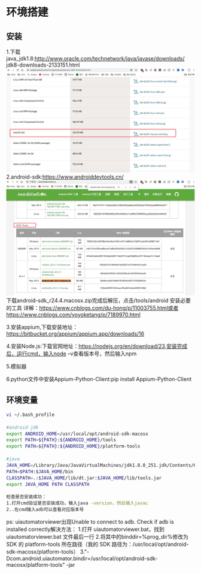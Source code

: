 # 环境搭建

## 安装

1.下载java_jdk1.8:http://www.oracle.com/technetwork/java/javase/downloads/
jdk8-downloads-2133151.html
![images](./img/jdk.png)
2.android-sdk:https://www.androiddevtools.cn/
![images](./img/sdk.png)
下载android-sdk_r24.4.macosx.zip完成后解压，点击/tools/android 安装必要的工具 详解：https://www.cnblogs.com/du-hong/p/11003755.html或者https://www.cnblogs.com/yoyoketang/p/7189970.html

3.安装appium,下载安装地址：https://bitbucket.org/appium/appium.app/downloads/16

4.安装Node.js:下载官网地址：https://nodejs.org/en/download/23,安装完成后，运行cmd，输入node –v查看版本号，然后输入npm

5.模拟器

6.python文件中安装Appium-Python-Client:pip install Appium-Python-Client

## 环境变量

```.bash
vi ~/.bash_profile

#android-jdk
export ANDROID_HOME=/usr/local/opt/android-sdk-macosx
export PATH=${PATH}:${ANDROID_HOME}/tools
export PATH=${PATH}:${ANDROID_HOME}/platform-tools

#java
JAVA_HOME=/Library/Java/JavaVirtualMachines/jdk1.8.0_251.jdk/Contents/Home
PATH=$PATH:$JAVA_HOME/bin
CLASSPATH=.:$JAVA_HOME/lib/dt.jar:$JAVA_HOME/lib/tools.jar
export JAVA_HOME PATH CLASSPATH

检查是否安装成功：
1.打开cmd验证是否安装成功，输入java -version，然后输入javac
2..在cmd输入adb可以查看对应版本号
```

ps:
uiautomatorviewer出现Unable to connect to adb. Check if adb is installed correctly解决方法：
1.打开 uiautomatorviewer.bat，找到 uiautomatorviewer.bat 文件最后一行
2.将其中的binddir=%prog_dir%修改为 SDK 的 platform-tools 所在路径（我的 SDK 路径为：/usr/local/opt/android-sdk-macosx/platform-tools）
3."-Dcom.android.uiautomator.bindir=/usr/local/opt/android-sdk-macosx/platform-tools" -jar



